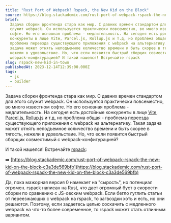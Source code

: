 ```yaml
---
title: "Rust Port of Webpack? Rspack, the New Kid on the Block"
source: https://blog.stackademic.com/rust-port-of-webpack-rspack-the-new-kid-on-the-block-c3a3de569bfb
brief:
  Задача сборки фронтенда стара как мир. С давних времен стандартом для этого
  служит webpack. Он используется практически повсеместно, во много известном
  софте. Но его основная проблема - медлительность. На сегодня есть достойные
  конкуренты в лице Vite, Parcel.js, Rollup.js и т.д, но проблема общая -
  проблема переезда существующего приложения с webpack на альтернативу. Такая
  задача может отнять неподъемное количество времени и быть скорее в тягость,
  нежели в удовольствие. Но, что если появится быстрый сборщик совместимый с
  webpack-конфигурацией? И такой нашелся! Встречайте rspack
slug: rspack-new-kid-in-town
publishedAt: 2023-12-14T12:39:00.000Z
tags:
  - js
  - builder
---
```


Задача сборки фронтенда стара как мир. С давних времен стандартом для этого
служит webpack. Он используется практически повсеместно, во много известном
софте. Но его основная проблема - медлительность. На сегодня есть достойные
конкуренты в лице [Vite](https://vitejs.dev/),
[Parcel.js](https://parceljs.org/), [Rollup.js](https://rollupjs.org/) и т.д, но
проблема общая - проблема переезда существующего приложения с webpack на
альтернативу. Такая задача может отнять неподъемное количество времени и быть
скорее в тягость, нежели в удовольствие. Но, что если появится быстрый сборщик
совместимый с webpack-конфигурацией?

И такой нашелся! Встречайте [rspack](https://www.rspack.dev/):

➡️
[https://blog.stackademic.com/rust-port-of-webpack-rspack-the-new-kid-on-the-block-c3a3de569bfb](https://blog.stackademic.com/rust-port-of-webpack-rspack-the-new-kid-on-the-block-c3a3de569bfb)

Да, пока мажорная версия 0 намекает на "сырость", но потенциал огромен. rspack
написан на Rust, что дает огромный буст в скорости сборки по сравнению с
JS-овским webpack. Если бегло гуглить статьи от переезжающих с webpack на
rspack, то загвоздки хоть и есть, но они решаются. Поэтому, если задаетесь целью
соскачить с медленного webpack на что-то более современное, то rspack может
стать отличным вариантом.
